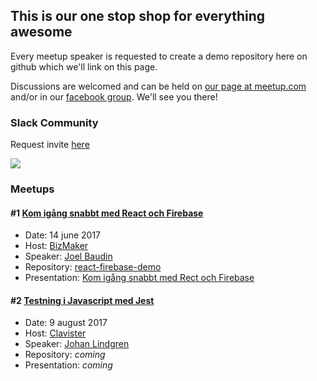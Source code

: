 ## This is our one stop shop for everything awesome

Every meetup speaker is requested to create a demo repository here on github which we'll link on this page.

Discussions are welcomed and can be held on [our page at meetup.com](https://www.meetup.com/ovik-dev) and/or in our [facebook group](https://www.facebook.com/groups/117816668796460/). We'll see you there!

### Slack Community
Request invite [here](https://ovikdevmeetup.now.sh)

<img src="https://ovikdevmeetup.now.sh/badge.svg">

### Meetups

#### #1 [Kom igång snabbt med React och Firebase](https://www.meetup.com/ovik-dev/events/240287936/)

- Date: 14 june 2017
- Host: [BizMaker](http://www.bizmaker.se)
- Speaker: [Joel Baudin](https://github.com/jrbaudin)
- Repository: [react-firebase-demo](https://github.com/jrbaudin/react-firebase-demo)
- Presentation: [Kom igång snabbt med Rect och Firebase](https://prezi.com/view/ugYB80cZIw4YRzhCmOJe)

#### #2 [Testning i Javascript med Jest](https://www.meetup.com/ovik-dev/events/241137933/)

- Date: 9 august 2017
- Host: [Clavister](https://www.clavister.com)
- Speaker: [Johan Lindgren](https://github.com/lindgr3n)
- Repository: _coming_
- Presentation: _coming_
